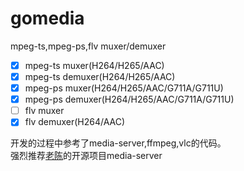 # gomedia
 mpeg-ts,mpeg-ps,flv muxer/demuxer

- [x] mpeg-ts muxer(H264/H265/AAC)
- [x] mpeg-ts demuxer(H264/H265/AAC)
- [x] mpeg-ps muxer(H264/H265/AAC/G711A/G711U)
- [x] mpeg-ps demuxer(H264/H265/AAC/G711A/G711U)
- [ ] flv muxer
- [x] flv demuxer(H264/AAC)

开发的过程中参考了media-server,ffmpeg,vlc的代码。  
强烈推荐[老陈](https://github.com/ireader/media-server)的开源项目media-server  



  
